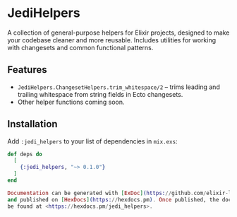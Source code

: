 # JediHelpers

A collection of general-purpose helpers for Elixir projects, designed to make your codebase cleaner and more reusable. Includes utilities for working with changesets and common functional patterns.

## Features

- `JediHelpers.ChangesetHelpers.trim_whitespace/2` – trims leading and trailing whitespace from string fields in Ecto changesets.
- Other helper functions coming soon.

## Installation

Add `:jedi_helpers` to your list of dependencies in `mix.exs`:

```elixir
def deps do
  [
    {:jedi_helpers, "~> 0.1.0"}
  ]
end

Documentation can be generated with [ExDoc](https://github.com/elixir-lang/ex_doc)
and published on [HexDocs](https://hexdocs.pm). Once published, the docs can
be found at <https://hexdocs.pm/jedi_helpers>.

